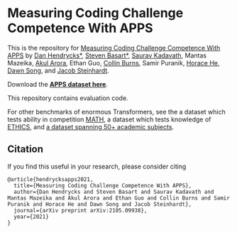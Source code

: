 # Measuring Coding Challenge Competence With APPS
This is the repository for [Measuring Coding Challenge Competence With APPS](https://arxiv.org/pdf/2105.09938) by
[Dan Hendrycks\*](https://danhendrycks.com/), [Steven Basart\*](https://stevenbas.art), [Saurav Kadavath](http://www.sauravkadavath.com), Mantas Mazeika, [Akul Arora](https://github.com/akulaarora), Ethan Guo, [Collin Burns](http://collinpburns.com), Samir Puranik, [Horace He](http://horace.io), [Dawn Song](https://people.eecs.berkeley.edu/~dawnsong/), and [Jacob Steinhardt](https://www.stat.berkeley.edu/~jsteinhardt/).

Download the [**APPS dataset here**](https://people.eecs.berkeley.edu/~hendrycks/APPS.tar.gz).

This repository contains evaluation code.

For other benchmarks of enormous Transformers, see the a dataset which tests ability in competition [MATH](https://github.com/hendrycks/math), a dataset which tests knowledge of [ETHICS](https://github.com/hendrycks/ethics), and [a dataset spanning 50+ academic subjects](https://github.com/hendrycks/test).

## Citation

If you find this useful in your research, please consider citing

    @article{hendrycksapps2021,
      title={Measuring Coding Challenge Competence With APPS},
      author={Dan Hendrycks and Steven Basart and Saurav Kadavath and Mantas Mazeika and Akul Arora and Ethan Guo and Collin Burns and Samir Puranik and Horace He and Dawn Song and Jacob Steinhardt},
      journal={arXiv preprint arXiv:2105.09938},
      year={2021}
    }
